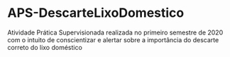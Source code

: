 # APS-DescarteLixoDomestico
Atividade Prática Supervisionada realizada no primeiro semestre de 2020 com o intuito de conscientizar e alertar sobre a importância do descarte correto do lixo doméstico
